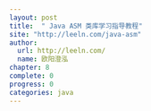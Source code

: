 ```yaml
---
layout: post
title:  " Java ASM 类库学习指导教程"
site: "http://leeln.com/java-asm"
author:
  url: http://leeln.com/
  name: 欧阳澄泓
chapter: 8
complete: 0
progress: 0
categories: java
---
```


